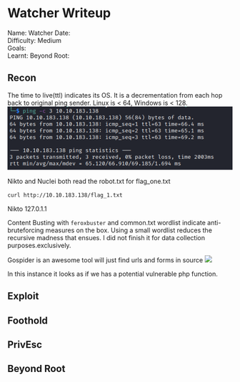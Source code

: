 # Watcher Writeup

Name: Watcher
Date:  
Difficulty: Medium  
Goals:  
Learnt:
Beyond Root:

## Recon

The time to live(ttl) indicates its OS. It is a decrementation from each hop back to original ping sender. Linux is < 64, Windows is < 128.
![ping](Screenshots/ping.png)

Nikto and Nuclei both read the robot.txt for flag_one.txt
```bash
curl http://10.10.183.138/flag_1.txt
```
Nikto 127.0.1.1 

Content Busting with `feroxbuster` and common.txt wordlist indicate anti-bruteforcing measures on the box. Using a small wordlist reduces the recursive madness that ensues. I did not finish it for data collection purposes.exclusively.

Gospider is an awesome tool will just find urls and forms in source 
![](gospiderisawesome.png)

In this instance it looks as if we has a potential vulnerable php function. 


## Exploit

## Foothold

## PrivEsc

## Beyond Root

      

